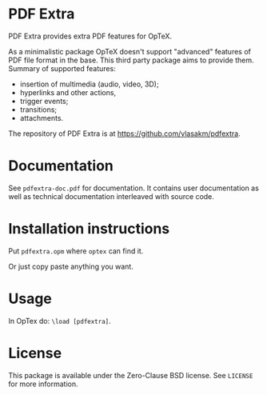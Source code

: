 # PDF Extra

PDF Extra provides extra PDF features for OpTeX.

As a minimalistic package OpTeX doesn't support "advanced" features of PDF file
format in the base. This third party package aims to provide them. Summary of
supported features:

 - insertion of multimedia (audio, video, 3D);
 - hyperlinks and other actions,
 - trigger events;
 - transitions;
 - attachments.

The repository of PDF Extra is at https://github.com/vlasakm/pdfextra.

# Documentation

See `pdfextra-doc.pdf` for documentation. It contains user documentation as
well as technical documentation interleaved with source code.

# Installation instructions

Put `pdfextra.opm` where `optex` can find it.

Or just copy paste anything you want.

# Usage

In OpTex do: `\load [pdfextra]`.

# License

This package is available under the Zero-Clause BSD license. See `LICENSE` for
more information.
